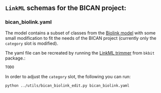 ## `LinkML` schemas for the BICAN project:

### bican_biolink.yaml
The model contains a subset of classes from the [Biolink model](https://biolink.github.io/biolink-model/)
with some small modification to fit the needs of the BICAN project (currently only the `category` slot is modified).

The yaml file can be recreated by running the [LinkML trimmer](https://github.com/brain-bican/bkbit/blob/main/bkbit/model_editors/README.md)
from `bkbit` package.:
```bash
TODO
```
In order to adjust the `category` slot, the following you can run:
```commandline
python ../utils/bican_biolink_edit.py bican_biolink.yaml
```
